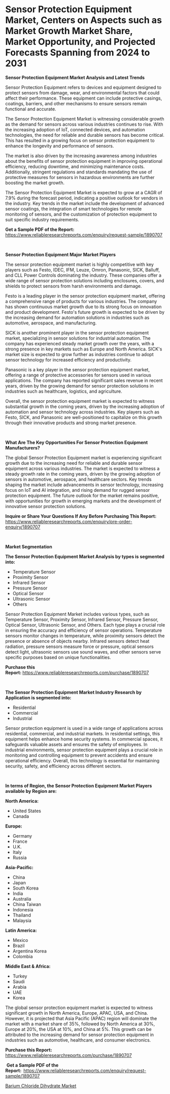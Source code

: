 <p><h1>Sensor Protection Equipment Market, Centers on Aspects such as Market Growth Market Share, Market Opportunity, and Projected Forecasts Spanning from 2024 to 2031</h1></p><p><strong>Sensor Protection Equipment Market Analysis and Latest Trends</strong></p>
<p><p>Sensor Protection Equipment refers to devices and equipment designed to protect sensors from damage, wear, and environmental factors that could affect their performance. These equipment can include protective casings, coatings, barriers, and other mechanisms to ensure sensors remain functional and accurate.</p><p>The Sensor Protection Equipment Market is witnessing considerable growth as the demand for sensors across various industries continues to rise. With the increasing adoption of IoT, connected devices, and automation technologies, the need for reliable and durable sensors has become critical. This has resulted in a growing focus on sensor protection equipment to enhance the longevity and performance of sensors.</p><p>The market is also driven by the increasing awareness among industries about the benefits of sensor protection equipment in improving operational efficiency, reducing downtime, and minimizing maintenance costs. Additionally, stringent regulations and standards mandating the use of protective measures for sensors in hazardous environments are further boosting the market growth.</p><p>The Sensor Protection Equipment Market is expected to grow at a CAGR of 7.9% during the forecast period, indicating a positive outlook for vendors in the industry. Key trends in the market include the development of advanced sensor coatings, the integration of smart technologies for remote monitoring of sensors, and the customization of protection equipment to suit specific industry requirements.</p></p>
<p><strong>Get a Sample PDF of the Report:&nbsp;</strong> <a href="https://www.reliableresearchreports.com/enquiry/request-sample/1890707">https://www.reliableresearchreports.com/enquiry/request-sample/1890707</a></p>
<p>&nbsp;</p>
<p><strong>Sensor Protection Equipment Major Market Players</strong></p>
<p><p>The sensor protection equipment market is highly competitive with key players such as Festo, IDEC, IFM, Leuze, Omron, Panasonic, SICK, Balluff, and CLL Power Controls dominating the industry. These companies offer a wide range of sensor protection solutions including enclosures, covers, and shields to protect sensors from harsh environments and damage.</p><p>Festo is a leading player in the sensor protection equipment market, offering a comprehensive range of products for various industries. The company has shown continuous market growth due to its strong focus on innovation and product development. Festo's future growth is expected to be driven by the increasing demand for automation solutions in industries such as automotive, aerospace, and manufacturing.</p><p>SICK is another prominent player in the sensor protection equipment market, specializing in sensor solutions for industrial automation. The company has experienced steady market growth over the years, with a strong presence in key markets such as Europe and North America. SICK's market size is expected to grow further as industries continue to adopt sensor technology for increased efficiency and productivity.</p><p>Panasonic is a key player in the sensor protection equipment market, offering a range of protective accessories for sensors used in various applications. The company has reported significant sales revenue in recent years, driven by the growing demand for sensor protection solutions in industries such as healthcare, logistics, and agriculture.</p><p>Overall, the sensor protection equipment market is expected to witness substantial growth in the coming years, driven by the increasing adoption of automation and sensor technology across industries. Key players such as Festo, SICK, and Panasonic are well-positioned to capitalize on this growth through their innovative products and strong market presence.</p></p>
<p>&nbsp;</p>
<p><strong>What Are The Key Opportunities For Sensor Protection Equipment Manufacturers?</strong></p>
<p><p>The global Sensor Protection Equipment market is experiencing significant growth due to the increasing need for reliable and durable sensor equipment across various industries. The market is expected to witness a steady growth rate in the coming years, driven by the growing adoption of sensors in automotive, aerospace, and healthcare sectors. Key trends shaping the market include advancements in sensor technology, increasing focus on IoT and AI integration, and rising demand for rugged sensor protection equipment. The future outlook for the market remains positive, with opportunities for growth in emerging markets and the development of innovative sensor protection solutions.</p></p>
<p><strong>Inquire or Share Your Questions If Any Before Purchasing This Report:</strong> <a href="https://www.reliableresearchreports.com/enquiry/pre-order-enquiry/1890707">https://www.reliableresearchreports.com/enquiry/pre-order-enquiry/1890707</a></p>
<p>&nbsp;</p>
<p><strong>Market Segmentation</strong></p>
<p><strong>The Sensor Protection Equipment Market Analysis by types is segmented into:</strong></p>
<p><ul><li>Temperature Sensor</li><li>Proximity Sensor</li><li>Infrared Sensor</li><li>Pressure Sensor</li><li>Optical Sensor</li><li>Ultrasonic Sensor</li><li>Others</li></ul></p>
<p><p>Sensor Protection Equipment Market includes various types, such as Temperature Sensor, Proximity Sensor, Infrared Sensor, Pressure Sensor, Optical Sensor, Ultrasonic Sensor, and Others. Each type plays a crucial role in ensuring the accuracy and efficiency of sensor operations. Temperature sensors monitor changes in temperature, while proximity sensors detect the presence or absence of objects nearby. Infrared sensors detect heat radiation, pressure sensors measure force or pressure, optical sensors detect light, ultrasonic sensors use sound waves, and other sensors serve specific purposes based on unique functionalities.</p></p>
<p><strong>Purchase this Report:&nbsp;</strong><a href="https://www.reliableresearchreports.com/purchase/1890707">https://www.reliableresearchreports.com/purchase/1890707</a></p>
<p>&nbsp;</p>
<p><strong>The Sensor Protection Equipment Market Industry Research by Application is segmented into:</strong></p>
<p><ul><li>Residential</li><li>Commercial</li><li>Industrial</li></ul></p>
<p><p>Sensor protection equipment is used in a wide range of applications across residential, commercial, and industrial markets. In residential settings, this equipment helps enhance home security systems. In commercial spaces, it safeguards valuable assets and ensures the safety of employees. In industrial environments, sensor protection equipment plays a crucial role in monitoring and controlling equipment to prevent accidents and ensure operational efficiency. Overall, this technology is essential for maintaining security, safety, and efficiency across different sectors.</p></p>
<p>&nbsp;</p>
<p><strong>In terms of Region, the Sensor Protection Equipment Market Players available by Region are:</strong></p>
<p>
    <p> <strong> North America: </strong>
        <ul>
            <li>United States</li>
            <li>Canada</li>
        </ul>
        </p> 
    <p> <strong> Europe: </strong>
        <ul>
            <li>Germany</li>
            <li>France</li>
            <li>U.K.</li>
            <li>Italy</li>
            <li>Russia</li>
        </ul>
        </p> 
    <p> <strong> Asia-Pacific: </strong>
        <ul>
            <li>China</li>
            <li>Japan</li>
            <li>South Korea</li>
            <li>India</li>
            <li>Australia</li>
            <li>China Taiwan</li>
            <li>Indonesia</li>
            <li>Thailand</li>
            <li>Malaysia</li>
        </ul>
        </p> 
    <p> <strong> Latin America: </strong>
        <ul>
            <li>Mexico</li>
            <li>Brazil</li>
            <li>Argentina Korea</li>
            <li>Colombia</li>
        </ul>
        </p> 
    <p> <strong> Middle East & Africa: </strong>
        <ul>
            <li>Turkey</li>
            <li>Saudi</li>
            <li>Arabia</li>
            <li>UAE</li>
            <li>Korea</li>
        </ul>
    </p>
    </p>
<p><p>The global sensor protection equipment market is expected to witness significant growth in North America, Europe, APAC, USA, and China. However, it is projected that Asia Pacific (APAC) region will dominate the market with a market share of 35%, followed by North America at 30%, Europe at 20%, the USA at 10%, and China at 5%. This growth can be attributed to the increasing demand for sensor protection equipment in industries such as automotive, healthcare, and consumer electronics.</p></p>
<p><strong>Purchase this Report: </strong><a href="https://www.reliableresearchreports.com/purchase/1890707">https://www.reliableresearchreports.com/purchase/1890707</a></p>
<p>&nbsp;<strong>Get a Sample PDF of the Report:&nbsp;&nbsp;</strong><a href="https://www.reliableresearchreports.com/enquiry/request-sample/1890707">https://www.reliableresearchreports.com/enquiry/request-sample/1890707</a></p>
<p><strong></strong></p>
<p><p><a href="https://eight-handstand-8fb.notion.site/Barium-Chloride-Dihydrate-Market-Size-2024-2031-Global-Industrial-Analysis-Key-Geographical-Regio-8ba576a8c2894771879910fa06fa3a44">Barium Chloride Dihydrate Market</a></p></p>